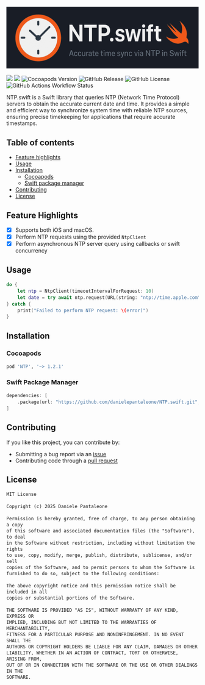 ![](https://github.com/danielepantaleone/NTP.swift/blob/master/Banner.png?raw=true)

[![](https://img.shields.io/endpoint?url=https%3A%2F%2Fswiftpackageindex.com%2Fapi%2Fpackages%2Fdanielepantaleone%2FNTP.swift%2Fbadge%3Ftype%3Dswift-versions)](https://swiftpackageindex.com/danielepantaleone/NTP.swift)
[![](https://img.shields.io/endpoint?url=https%3A%2F%2Fswiftpackageindex.com%2Fapi%2Fpackages%2Fdanielepantaleone%2FNTP.swift%2Fbadge%3Ftype%3Dplatforms)](https://swiftpackageindex.com/danielepantaleone/NTP.swift)
![Cocoapods Version](https://img.shields.io/cocoapods/v/NTP)
![GitHub Release](https://img.shields.io/github/v/release/danielepantaleone/NTP.swift)
![GitHub License](https://img.shields.io/github/license/danielepantaleone/NTP.swift)
![GitHub Actions Workflow Status](https://img.shields.io/github/actions/workflow/status/danielepantaleone/NTP.swift/swift-build.yml)

NTP.swift is a Swift library that queries NTP (Network Time Protocol) servers to obtain the accurate current date and time. 
It provides a simple and efficient way to synchronize system time with reliable NTP sources, ensuring precise timekeeping for applications that require accurate timestamps.

## Table of contents

* [Feature highlights](#feature-highlights)
* [Usage](#usage)
* [Installation](#installation)
    * [Cocoapods](#cocoapods)
    * [Swift package manager](#swift-package-manager)
* [Contributing](#contributing)
* [License](#license)

## Feature Highlights

- [x] Supports both iOS and macOS.
- [x] Perform NTP requests using the provided `NtpClient`
- [x] Perform asynchronous NTP server query using callbacks or swift concurrency 

## Usage

```swift
do {
    let ntp = NtpClient(timeoutIntervalForRequest: 10)
    let date = try await ntp.request(URL(string: "ntp://time.apple.com")!)
} catch {
    print("Failed to perform NTP request: \(error)")
}
```

## Installation

### Cocoapods

```ruby
pod 'NTP', '~> 1.2.1'
```

### Swift Package Manager

```swift
dependencies: [
    .package(url: "https://github.com/danielepantaleone/NTP.swift.git", .upToNextMajor(from: "1.2.0"))
]
```

## Contributing

If you like this project, you can contribute by:

- Submitting a bug report via an [issue](https://github.com/danielepantaleone/NTP.swift/issues)
- Contributing code through a [pull request](https://github.com/danielepantaleone/NTP.swift/pulls)

## License

```
MIT License

Copyright (c) 2025 Daniele Pantaleone

Permission is hereby granted, free of charge, to any person obtaining a copy
of this software and associated documentation files (the "Software"), to deal
in the Software without restriction, including without limitation the rights
to use, copy, modify, merge, publish, distribute, sublicense, and/or sell
copies of the Software, and to permit persons to whom the Software is
furnished to do so, subject to the following conditions:

The above copyright notice and this permission notice shall be included in all
copies or substantial portions of the Software.

THE SOFTWARE IS PROVIDED "AS IS", WITHOUT WARRANTY OF ANY KIND, EXPRESS OR
IMPLIED, INCLUDING BUT NOT LIMITED TO THE WARRANTIES OF MERCHANTABILITY,
FITNESS FOR A PARTICULAR PURPOSE AND NONINFRINGEMENT. IN NO EVENT SHALL THE
AUTHORS OR COPYRIGHT HOLDERS BE LIABLE FOR ANY CLAIM, DAMAGES OR OTHER
LIABILITY, WHETHER IN AN ACTION OF CONTRACT, TORT OR OTHERWISE, ARISING FROM,
OUT OF OR IN CONNECTION WITH THE SOFTWARE OR THE USE OR OTHER DEALINGS IN THE
SOFTWARE.
```
